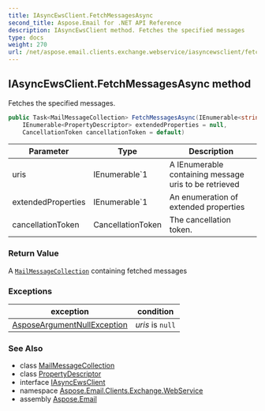 ```yaml
---
title: IAsyncEwsClient.FetchMessagesAsync
second_title: Aspose.Email for .NET API Reference
description: IAsyncEwsClient method. Fetches the specified messages
type: docs
weight: 270
url: /net/aspose.email.clients.exchange.webservice/iasyncewsclient/fetchmessagesasync/
---
```

## IAsyncEwsClient.FetchMessagesAsync method

Fetches the specified messages.

```csharp
public Task<MailMessageCollection> FetchMessagesAsync(IEnumerable<string> uris, 
    IEnumerable<PropertyDescriptor> extendedProperties = null, 
    CancellationToken cancellationToken = default)
```

| Parameter | Type | Description |
| --- | --- | --- |
| uris | IEnumerable`1 | A IEnumerable containing message uris to be retrieved |
| extendedProperties | IEnumerable`1 | An enumeration of extended properties |
| cancellationToken | CancellationToken | The cancellation token. |

### Return Value

A [`MailMessageCollection`](../../../aspose.email/mailmessagecollection/) containing fetched messages

### Exceptions

| exception | condition |
| --- | --- |
| [AsposeArgumentNullException](../../../aspose.email/asposeargumentnullexception/) | *uris* is `null` |

### See Also

* class [MailMessageCollection](../../../aspose.email/mailmessagecollection/)
* class [PropertyDescriptor](../../../aspose.email.mapi/propertydescriptor/)
* interface [IAsyncEwsClient](../)
* namespace [Aspose.Email.Clients.Exchange.WebService](../../iasyncewsclient/)
* assembly [Aspose.Email](../../../)


